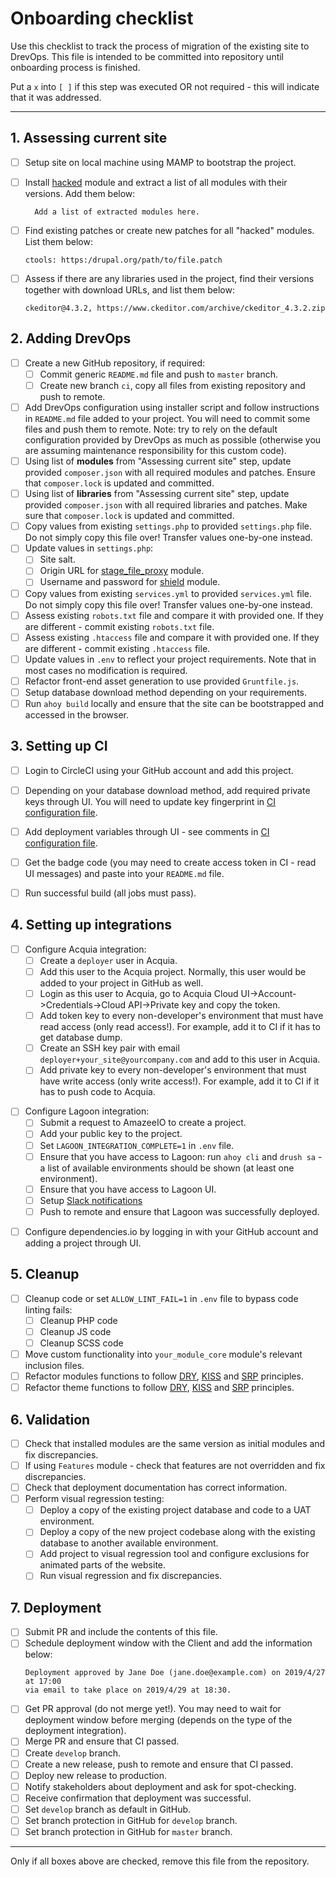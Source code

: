 Onboarding checklist
====================

Use this checklist to track the process of migration of the existing site 
to DrevOps. This file is intended to be committed into repository until
onboarding process is finished. 

Put a `x` into `[ ]` if this step was executed OR not required - this will 
indicate that it was addressed.  

--------------------------------------------------------------------------------

## 1. Assessing current site

- [ ] Setup site on local machine using MAMP to bootstrap the project.
- [ ] Install [hacked](https://www.drupal.org/project/hacked) module and extract 
      a list of all modules with their versions. Add them below:      
  ```
    Add a list of extracted modules here.
  ```
      
- [ ] Find existing patches or create new patches for all "hacked" modules. List
      them below:
  ```
  ctools: https:/drupal.org/path/to/file.patch
  ```
- [ ] Assess if there are any libraries used in the project, find their 
      versions together with download URLs, and list them below:
  ```
  ckeditor@4.3.2, https://www.ckeditor.com/archive/ckeditor_4.3.2.zip
  ```             
      
## 2. Adding DrevOps
 
- [ ] Create a new GitHub repository, if required:
    - [ ] Commit generic `README.md` file and push to `master` branch.
    - [ ] Create new branch `ci`, copy all files from existing repository and
          push to remote.    
- [ ] Add DrevOps configuration using installer script and follow 
      instructions in `README.md` file added to your project. You will need to 
      commit some files and push them to remote. Note: try to rely on the 
      default configuration provided by DrevOps as much as possible 
      (otherwise you are assuming maintenance responsibility for this custom 
      code).
- [ ] Using list of **modules** from "Assessing current site" step, update provided
      `composer.json` with all required modules and patches. Ensure that
      `composer.lock` is updated and committed.
- [ ] Using list of **libraries** from "Assessing current site" step, update 
      provided `composer.json` with all required libraries and patches. Make
      sure that `composer.lock` is updated and committed.
- [ ] Copy values from existing `settings.php` to provided `settings.php` file. 
      Do not simply copy this file over! Transfer values one-by-one instead.
- [ ] Update values in `settings.php`:
    - [ ] Site salt.
    - [ ] Origin URL for [stage_file_proxy](https://www.drupal.org/project/stage_file_proxy) module.
    - [ ] Username and password for [shield](https://www.drupal.org/project/shield) module.                      
- [ ] Copy values from existing `services.yml` to provided `services.yml` file.
      Do not simply copy this file over! Transfer values one-by-one instead.
- [ ] Assess existing `robots.txt` file and compare it with provided one. If 
      they are different - commit existing `robots.txt` file.
- [ ] Assess existing `.htaccess` file and compare it with provided one. If 
      they are different - commit existing `.htaccess` file.                                                
- [ ] Update values in `.env` to reflect your project requirements. Note that
      in most cases no modification is required.
- [ ] Refactor front-end asset generation to use provided `Gruntfile.js`.      
- [ ] Setup database download method depending on your requirements.
- [ ] Run `ahoy build` locally and ensure that the site can be bootstrapped
      and accessed in the browser.

## 3. Setting up CI
     
- [ ] Login to CircleCI using your GitHub account and add this project.
- [ ] Depending on your database download method, add required private keys
      through UI. You will need to update key fingerprint in
      [CI configuration file](.circleci/config.yml). 
- [ ] Add deployment variables through UI - see comments in 
      [CI configuration file](.circleci/config.yml).                      
- [ ] Get the badge code (you may need to create access token in CI - read UI 
      messages) and paste into your `README.md` file.
- [ ] Run successful build (all jobs must pass).       


## 4. Setting up integrations

[//]: # (#;< ACQUIA)

- [ ] Configure Acquia integration:
    - [ ] Create a `deployer` user in Acquia. 
    - [ ] Add this user to the Acquia project. Normally, this user would be 
          added to your project in GitHub as well.
    - [ ] Login as this user to Acquia, go to 
          Acquia Cloud UI->Account->Credentials->Cloud API->Private key and 
          copy the token.
    - [ ] Add token key to every non-developer's environment that must have 
          read access (only read access!). For example, add it to CI if
          it has to get database dump.            
    - [ ] Create an SSH key pair with email `deployer+your_site@yourcompany.com`
          and add to this user in Acquia.
    - [ ] Add private key to every non-developer's environment that must have 
          write access (only write access!). For example, add it to CI if
          it has to push code to Acquia.          

[//]: # (#;> ACQUIA)

[//]: # (#;< LAGOON)

- [ ] Configure Lagoon integration:          
    - [ ] Submit a request to AmazeeIO to create a project. 
    - [ ] Add your public key to the project.
    - [ ] Set `LAGOON_INTEGRATION_COMPLETE=1` in `.env` file.
    - [ ] Ensure that you have access to Lagoon: run `ahoy cli` and `drush sa` -
          a list of available environments should be shown (at least one 
          environment).
    - [ ] Ensure that you have access to Lagoon UI. 
    - [ ] Setup [Slack notifications](https://lagoon.readthedocs.io/en/latest/administering_lagoon/graphql_api/#adding-notifications-to-the-project)   
    - [ ] Push to remote and ensure that Lagoon was successfully deployed.
    
[//]: # (#;> LAGOON)

[//]: # (#;< DEPENDENCIESIO)  
                           
- [ ] Configure dependencies.io by logging in with your GitHub account and 
      adding a project through UI. 
      
[//]: # (#;> DEPENDENCIESIO)
     
## 5. Cleanup

- [ ] Cleanup code or set `ALLOW_LINT_FAIL=1` in `.env` file to bypass code 
      linting fails:
    - [ ] Cleanup PHP code
    - [ ] Cleanup JS code
    - [ ] Cleanup SCSS code
- [ ] Move custom functionality into `your_module_core` module's relevant 
      inclusion files.
- [ ] Refactor modules functions to follow [DRY](https://en.wikipedia.org/wiki/Don%27t_repeat_yourself),
      [KISS](https://en.wikipedia.org/wiki/KISS_principle) and 
      [SRP](https://en.wikipedia.org/wiki/Single_responsibility_principle) 
      principles.       
- [ ] Refactor theme functions to follow [DRY](https://en.wikipedia.org/wiki/Don%27t_repeat_yourself),
      [KISS](https://en.wikipedia.org/wiki/KISS_principle) and 
      [SRP](https://en.wikipedia.org/wiki/Single_responsibility_principle) 
      principles.       

## 6. Validation

- [ ] Check that installed modules are the same version as initial modules and
      fix discrepancies. 
- [ ] If using `Features` module - check that features are not overridden and 
      fix discrepancies.
- [ ] Check that deployment documentation has correct information.
- [ ] Perform visual regression testing: 
    - [ ] Deploy a copy of the existing project database and code to a UAT 
          environment.
    - [ ] Deploy a copy of the new project codebase along with the existing
          database to another available environment.
    - [ ] Add project to visual regression tool and configure exclusions for 
          animated parts of the website.                       
    - [ ] Run visual regression and fix discrepancies.

## 7. Deployment

- [ ] Submit PR and include the contents of this file.
- [ ] Schedule deployment window with the Client and add the information below:
  ```
  Deployment approved by Jane Doe (jane.doe@example.com) on 2019/4/27 at 17:00 
  via email to take place on 2019/4/29 at 18:30.
  ``` 
- [ ] Get PR approval (do not merge yet!). You may need to wait for deployment 
      window before merging (depends on the type of the deployment integration). 
- [ ] Merge PR and ensure that CI passed.
- [ ] Create `develop` branch.
- [ ] Create a new release, push to remote and ensure that CI passed.
- [ ] Deploy new release to production.
- [ ] Notify stakeholders about deployment and ask for spot-checking.
- [ ] Receive confirmation that deployment was successful.
- [ ] Set `develop` branch as default in GitHub.
- [ ] Set branch protection in GitHub for `develop` branch.
- [ ] Set branch protection in GitHub for `master` branch.

--------------------------------------------------------------------------------

Only if all boxes above are checked, remove this file from the repository.  
       
